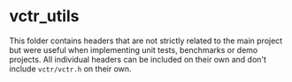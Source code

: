 # vctr_utils

This folder contains headers that are not strictly related to the main project but were useful when implementing
unit tests, benchmarks or demo projects. All individual headers can be included on their own and don't include
`vctr/vctr.h` on their own.
